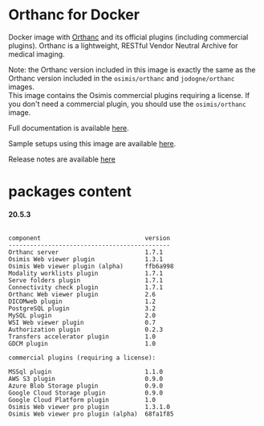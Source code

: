 # Orthanc for Docker
Docker image with [Orthanc](https://www.orthanc-server.com/) and its official plugins (including commercial plugins). Orthanc is a lightweight, RESTful Vendor Neutral Archive for medical imaging.

Note: the Orthanc version included in this image is exactly the same as the Orthanc version included in the `osimis/orthanc` and `jodogne/orthanc` images.  
This image contains the Osimis commercial plugins requiring a license.  If you don't need a commercial plugin, you should use the `osimis/orthanc` image.

Full documentation is available [here](https://book.orthanc-server.com/users/docker-osimis.html).

Sample setups using this image are available [here](https://bitbucket.org/osimis/orthanc-setup-samples/).

Release notes are available [here](https://bitbucket.org/osimis/orthanc-builder/src/master/release-notes-docker-images.txt)


# packages content

#### 20.5.3
```

component                             version
---------------------------------------------
Orthanc server                        1.7.1
Osimis Web viewer plugin              1.3.1
Osimis Web viewer plugin (alpha)      ffb6a998
Modality worklists plugin             1.7.1
Serve folders plugin                  1.7.1
Connectivity check plugin             1.7.1
Orthanc Web viewer plugin             2.6
DICOMweb plugin                       1.2
PostgreSQL plugin                     3.2
MySQL plugin                          2.0
WSI Web viewer plugin                 0.7
Authorization plugin                  0.2.3
Transfers accelerator plugin          1.0
GDCM plugin                           1.0

commercial plugins (requiring a license):

MSSql plugin                          1.1.0
AWS S3 plugin                         0.9.0
Azure Blob Storage plugin             0.9.0
Google Cloud Storage plugin           0.9.0
Google Cloud Platform plugin          1.0
Osimis Web viewer pro plugin          1.3.1.0
Osimis Web viewer pro plugin (alpha)  68fa1f85
```
